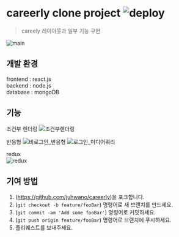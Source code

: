# careerly clone project ![deploy](https://github.com/gae-jang-mo/app/workflows/deploy/badge.svg)

>careely 레이아웃과 일부 기능 구현

![main](https://user-images.githubusercontent.com/77667889/135949073-a88b7601-cfb2-4b32-9f8e-0c28b253b1ae.png)


## 개발 환경
frontend : react.js<br/>
backend : node.js<br/>
database : mongoDB

## 기능
조건부 렌더링
![조건부렌더링](https://user-images.githubusercontent.com/77667889/135959120-dc6500e8-21b1-483c-aaaa-fefac1c2ee2d.gif)



반응형
![비로그인_반응형](https://user-images.githubusercontent.com/77667889/135958724-4c04526f-9052-438a-a671-3f95bf85afbe.gif)
![로그인_미디어쿼리](https://user-images.githubusercontent.com/77667889/135948823-1172b8de-6c5b-4c6d-afc5-ec1908cd7343.gif)


redux<br/>
![redux](https://user-images.githubusercontent.com/77667889/135959440-9bd73dac-eca8-479c-b4cd-ee80a0ec013e.gif)



## 기여 방법

1. (<https://github.com/juhwano/careerly>)을 포크합니다.
2. (`git checkout -b feature/fooBar`) 명령어로 새 브랜치를 만드세요.
3. (`git commit -am 'Add some fooBar'`) 명령어로 커밋하세요.
4. (`git push origin feature/fooBar`) 명령어로 브랜치에 푸시하세요. 
5. 풀리퀘스트를 보내주세요.




